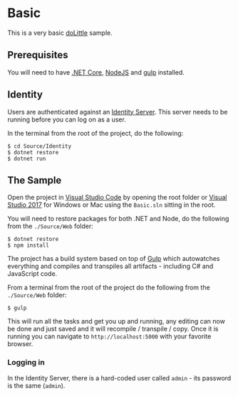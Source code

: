 # Basic

This is a very basic [doLittle](http://www.dolittle.io) sample.

## Prerequisites

You will need to have [.NET Core](https://www.microsoft.com/net/download/core), [NodeJS](http://nodejs.org/) and [gulp](https://gulpjs.com) installed.

## Identity

Users are authenticated against an [Identity Server](http://identityserver4.readthedocs.io/).
This server needs to be running before you can log on as a user.

In the terminal from the root of the project, do the following:

```shell
$ cd Source/Identity
$ dotnet restore
$ dotnet run
```

## The Sample

Open the project in [Visual Studio Code](http://code.visualstudio.com/) by opening the root folder or [Visual Studio 2017](https://www.visualstudio.com/vs/) for Windows or Mac using the `Basic.sln` sitting in the root.

You will need to restore packages for both .NET and Node, do the following from the `./Source/Web` folder:

```shell
$ dotnet restore
$ npm install
```

The project has a build system based on top of [Gulp](https://gulpjs.com) which autowatches everything and compiles and transpiles
all artifacts - including C# and JavaScript code.

From a terminal from the root of the project do the following from the `./Source/Web` folder:

```shell
$ gulp
```

This will run all the tasks and get you up and running, any editing can now be done and just saved and it will recompile / transpile / copy.
Once it is running you can navigate to `http://localhost:5000` with your favorite browser.

### Logging in

In the Identity Server, there is a hard-coded user called `admin` - its password is the same (`admin`).
